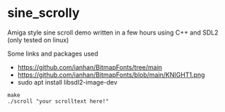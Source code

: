 # sine_scrolly

Amiga style sine scroll demo written in a few hours using C++ and SDL2 (only tested on linux)

Some links and packages used

- https://github.com/ianhan/BitmapFonts/tree/main
- https://github.com/ianhan/BitmapFonts/blob/main/KNIGHT1.png
- sudo apt install libsdl2-image-dev

```
make
./scroll "your scrolltext here!"

```
